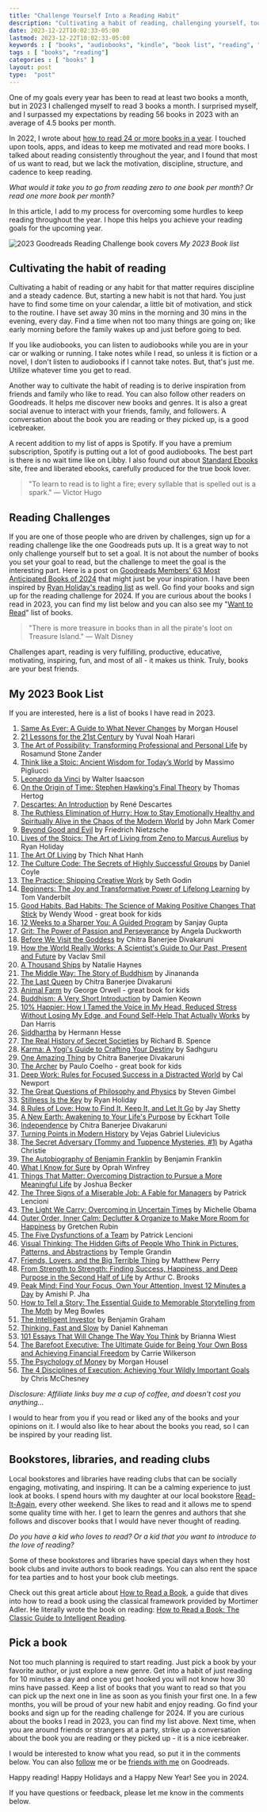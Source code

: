 ```yaml
---
title: "Challenge Yourself Into a Reading Habit"
description: "Cultivating a habit of reading, challenging yourself, tools and apps to help develop a reading habit, book reading lists and resources."
date: 2023-12-22T10:02:33-05:00
lastmod: 2023-12-22T10:02:33-05:00
keywords : [ "books", "audiobooks", "kindle", "book list", "reading", "bookclub", "habit", "book stores", "libraries"]
tags : [ "books", "reading"]
categories : [ "books" ]
layout: post
type:  "post"
---
```


One of my goals every year has been to read at least two books a month, but in 2023 I challenged myself to read 3 books a month. I surprised myself, and I surpassed my expectations by reading 56 books in 2023 with an average of 4.5 books per month. 

In 2022, I wrote about [how to read 24 or more books in a year](/posts/how-to-read-24-or-more-books-in-a-year/). I touched upon tools, apps, and ideas to keep me motivated and read more books. I talked about reading consistently throughout the year, and I found that most of us want to read, but we lack the motivation, discipline, structure, and cadence to keep reading.

*What would it take you to go from reading zero to one book per month? Or read one more book per month?*

In this article, I add to my process for overcoming some hurdles to keep reading throughout the year. I hope this helps you achieve your reading goals for the upcoming year. 
<!--more-->

![2023 Goodreads Reading Challenge book covers](https://github.com/rupakg/blog/assets/8188/9913ac1a-a8d5-47a8-8fdf-5d656d389988)
*My 2023 Book list*

## Cultivating the habit of reading

Cultivating a habit of reading or any habit for that matter requires discipline and a steady cadence. But, starting a new habit is not that hard. You just have to find some time on your calendar, a little bit of motivation, and stick to the routine. I have set away 30 mins in the morning and 30 mins in the evening, every day. Find a time when not too many things are going on; like early morning before the family wakes up and just before going to bed. 

If you like audiobooks, you can listen to audiobooks while you are in your car or walking or running. I take notes while I read, so unless it is fiction or a novel, I don't listen to audiobooks if I cannot take notes. But, that's just me. Utilize whatever time you get to read.

Another way to cultivate the habit of reading is to derive inspiration from friends and family who like to read. You can also follow other readers on Goodreads. It helps me discover new books and genres. It is also a great social avenue to interact with your friends, family, and followers. A conversation about the book you are reading or they picked up, is a good icebreaker.

A recent addition to my list of apps is Spotify. If you have a premium subscription, Spotify is putting out a lot of good audiobooks. The best part is there is no wait time like on Libby. I also found out about [Standard Ebooks](https://standardebooks.org) site, free and liberated ebooks, carefully produced for the true book lover.

>"To learn to read is to light a fire; every syllable that is spelled out is a spark." ― Victor Hugo

## Reading Challenges

If you are one of those people who are driven by challenges, sign up for a reading challenge like the one Goodreads puts up. It is a great way to not only challenge yourself but to set a goal. It is not about the number of books you set your goal to read, but the challenge to meet the goal is the interesting part. Here is a post on [Goodreads Members' 63 Most Anticipated Books of 2024](https://www.goodreads.com/blog/show/2673-goodreads-members-most-anticipated-books-of-2024?ref=MA24_eb) that might just be your inspiration. I have been inspired by [Ryan Holiday's reading list](https://ryanholiday.net/the-reading-list/) as well. Go find your books and sign up for the reading challenge for 2024. If you are curious about the books I read in 2023, you can find my list below and you can also see my "[Want to Read](https://www.goodreads.com/review/list/30107236-rupak-ganguly?ref=nav_mybooks&shelf=to-read)" list of books.

>"There is more treasure in books than in all the pirate's loot on Treasure Island." ― Walt Disney

Challenges apart, reading is very fulfilling, productive, educative, motivating, inspiring, fun, and most of all - it makes us think. Truly, books are your best friends.

## My 2023 Book List

If you are interested, here is a list of books I have read in 2023.

1. [Same As Ever: A Guide to What Never Changes](https://amzn.to/47ojGDD) by Morgan Housel
2. [21 Lessons for the 21st Century](https://amzn.to/3RyyUzH) by Yuval Noah Harari
3. [The Art of Possibility: Transforming Professional and Personal Life](https://amzn.to/4artH5B) by Rosamund Stone Zander
4. [Think like a Stoic: Ancient Wisdom for Today’s World](https://amzn.to/41wgpk1) by Massimo Pigliucci
5. [Leonardo da Vinci](https://amzn.to/48ubUJh) by Walter Isaacson
6. [On the Origin of Time: Stephen Hawking's Final Theory](https://amzn.to/48nZbHW) by Thomas Hertog
7. [Descartes: An Introduction](https://amzn.to/3RsZ3QF) by René Descartes
8. [The Ruthless Elimination of Hurry: How to Stay Emotionally Healthy and Spiritually Alive in the Chaos of the Modern World](https://amzn.to/3v64e1s) by John Mark Comer
9. [Beyond Good and Evil](https://amzn.to/41wgMuV) by Friedrich Nietzsche
10. [Lives of the Stoics: The Art of Living from Zeno to Marcus Aurelius](https://amzn.to/41yvf9F) by Ryan Holiday
11. [The Art Of Living](https://amzn.to/487e6Xl) by Thich Nhat Hanh
12. [The Culture Code: The Secrets of Highly Successful Groups](https://amzn.to/3RRoEnE) by Daniel Coyle
13. [The Practice: Shipping Creative Work](https://amzn.to/3RR0ee0) by Seth Godin
14. [Beginners: The Joy and Transformative Power of Lifelong Learning](https://amzn.to/3NAL5e9) by Tom Vanderbilt
15. [Good Habits, Bad Habits: The Science of Making Positive Changes That Stick](https://amzn.to/3txuD7G) by Wendy Wood - great book for kids
16. [12 Weeks to a Sharper You: A Guided Program](https://amzn.to/48r05Dt) by Sanjay Gupta
17. [Grit: The Power of Passion and Perseverance](https://amzn.to/3Rpv380) by Angela Duckworth
18. [Before We Visit the Goddess](https://amzn.to/3vdmOEY) by Chitra Banerjee Divakaruni
19. [How the World Really Works: A Scientist's Guide to Our Past, Present and Future](https://amzn.to/473JSDe) by Vaclav Smil
20. [A Thousand Ships](https://amzn.to/4ayFkHN) by Natalie Haynes
21. [The Middle Way: The Story of Buddhism](https://amzn.to/3v9aTYF) by Jinananda
22. [The Last Queen](https://amzn.to/48KD5Qf) by Chitra Banerjee Divakaruni
23. [Animal Farm](https://amzn.to/3v75UYq) by George Orwell - great book for kids
24. [Buddhism: A Very Short Introduction](https://amzn.to/3TukraM) by Damien Keown
25. [10% Happier: How I Tamed the Voice in My Head, Reduced Stress Without Losing My Edge, and Found Self-Help That Actually Works](https://amzn.to/3tj3mGd) by Dan Harris
26. [Siddhartha](https://amzn.to/4889BLV) by Hermann Hesse
27. [The Real History of Secret Societies](https://amzn.to/41z1HJl) by Richard B. Spence
28. [Karma: A Yogi's Guide to Crafting Your Destiny](https://amzn.to/3GP4xjM) by Sadhguru
29. [One Amazing Thing](https://amzn.to/481KuKO) by Chitra Banerjee Divakaruni
30. [The Archer](https://amzn.to/48slCf3) by Paulo Coelho - great book for kids
31. [Deep Work: Rules for Focused Success in a Distracted World](https://amzn.to/41EFf1h) by Cal Newport
32. [The Great Questions of Philosophy and Physics](https://amzn.to/3Tz4Gzt) by Steven Gimbel
33. [Stillness Is the Key](https://amzn.to/3vj5Kgs) by Ryan Holiday
34. [8 Rules of Love: How to Find It, Keep It, and Let It Go](https://amzn.to/3TRwYW7) by Jay Shetty
35. [A New Earth: Awakening to Your Life's Purpose](https://amzn.to/3vbDc8U) by Eckhart Tolle
36. [Independence](https://amzn.to/485fmu4) by Chitra Banerjee Divakaruni
37. [Turning Points in Modern History](https://amzn.to/3RtAvad) by Vejas Gabriel Liulevicius
38. [The Secret Adversary (Tommy and Tuppence Mysteries, #1)](https://amzn.to/3RvC4EE) by Agatha Christie
39. [The Autobiography of Benjamin Franklin](https://amzn.to/3GPY3RN) by Benjamin Franklin
40. [What I Know for Sure](https://amzn.to/48pAtab) by Oprah Winfrey
41. [Things That Matter: Overcoming Distraction to Pursue a More Meaningful Life](https://amzn.to/486TVZy) by Joshua Becker
42. [The Three Signs of a Miserable Job: A Fable for Managers](https://amzn.to/4asdXPJ) by Patrick Lencioni
43. [The Light We Carry: Overcoming in Uncertain Times](https://amzn.to/4asK4ih) by Michelle Obama
44. [Outer Order, Inner Calm: Declutter & Organize to Make More Room for Happiness](https://amzn.to/3NZvhlJ) by Gretchen Rubin
45. [The Five Dysfunctions of a Team](https://amzn.to/3RRkImM) by Patrick Lencioni
46. [Visual Thinking: The Hidden Gifts of People Who Think in Pictures, Patterns, and Abstractions](https://amzn.to/3v77A4a) by Temple Grandin
47. [Friends, Lovers, and the Big Terrible Thing](https://amzn.to/486U6nG) by Matthew Perry
48. [From Strength to Strength: Finding Success, Happiness, and Deep Purpose in the Second Half of Life](https://amzn.to/4870lb8) by Arthur C. Brooks
49. [Peak Mind: Find Your Focus, Own Your Attention, Invest 12 Minutes a Day](https://amzn.to/3GQnAu3) by Amishi P. Jha
50. [How to Tell a Story: The Essential Guide to Memorable Storytelling from The Moth](https://amzn.to/477WmKa) by Meg Bowles
51. [The Intelligent Investor](https://amzn.to/3TFkEIp) by Benjamin Graham
52. [Thinking, Fast and Slow](https://amzn.to/41EGzBh) by Daniel Kahneman
53. [101 Essays That Will Change The Way You Think](https://amzn.to/3TDh9C3) by Brianna Wiest
54. [The Barefoot Executive: The Ultimate Guide for Being Your Own Boss and Achieving Financial Freedom](https://amzn.to/4as8f0j) by Carrie Wilkerson
55. [The Psychology of Money](https://amzn.to/3NEnQ38) by Morgan Housel
56. [The 4 Disciplines of Execution: Achieving Your Wildly Important Goals](https://amzn.to/3RA1yAw) by Chris McChesney

*Disclosure: Affiliate links buy me a cup of coffee, and doesn't cost you anything...*

I would to hear from you if you read or liked any of the books and your opinions on it. I would also like to hear about the books you read, so I can be inspired by your reading list.

## Bookstores, libraries, and reading clubs

Local bookstores and libraries have reading clubs that can be socially engaging, motivating, and inspiring. It can be a calming experience to just look at books. I spend hours with my daughter at our local bookstore [Read-It-Again](https://www.read-it-again.com/), every other weekend. She likes to read and it allows me to spend some quality time with her. I get to learn the genres and authors that she follows and discover books that I would have never thought of reading.

*Do you have a kid who loves to read? Or a kid that you want to introduce to the love of reading?*

Some of these bookstores and libraries have special days when they host book clubs and invite authors to book readings. You can also rent the space for tea parties and to host your book club meetings. 

Check out this great article about [How to Read a Book](https://fs.blog/how-to-read-a-book/), a guide that dives into how to read a book using the classical framework provided by Mortimer Adler. He literally wrote the book on reading: [How to Read a Book: The Classic Guide to Intelligent Reading](https://amzn.to/3RRupBF).

## Pick a book

Not too much planning is required to start reading. Just pick a book by your favorite author, or just explore a new genre. Get into a habit of just reading for 10 minutes a day and once you get hooked you will not know how 30 mins have passed. Keep a list of books that you want to read so that you can pick up the next one in line as soon as you finish your first one. In a few months, you will be proud of your new habit and enjoy reading. Go find your books and sign up for the reading challenge for 2024. If you are curious about the books I read in 2023, you can find my list above. Next time, when you are around friends or strangers at a party, strike up a conversation about the book you are reading or they picked up - it is a nice icebreaker.

I would be interested to know what you read, so put it in the comments below. You can also [follow](https://www.goodreads.com/user/show/30107236-rupak-ganguly) me or be [friends with me](https://www.goodreads.com/friend?ref=nav_profile_friends) on Goodreads.

Happy reading! Happy Holidays and a Happy New Year! See you in 2024.

If you have questions or feedback, please let me know in the comments below.
